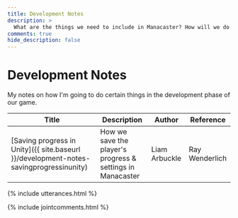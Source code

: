 ```yaml
---
title: Development Notes
description: >
  What are the things we need to include in Manacaster? How will we do those things? Edit this page to add your own ideas & notes.
comments: true
hide_description: false
---
```


# Development Notes
My notes on how I'm going to do certain things in the development phase of our game.

| Title | Description | Author | Reference |
|---|---|---|---|
| [Saving progress in Unity]({{ site.baseurl }}/development-notes-savingprogressinunity) | How we save the player's progress & settings in Manacaster | Liam Arbuckle | Ray Wenderlich |

{% include utterances.html %}

{% include jointcomments.html %}
